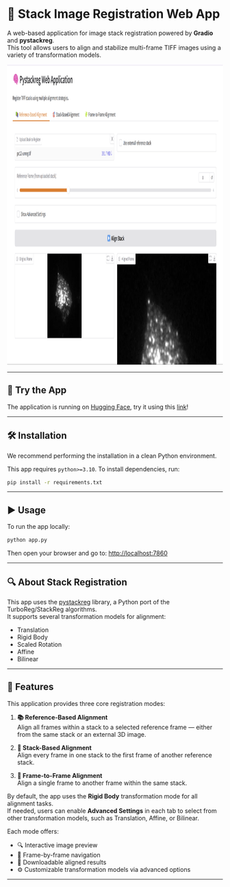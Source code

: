 # 🧠 Stack Image Registration Web App  
A web-based application for image stack registration powered by **Gradio** and **pystackreg**.  
This tool allows users to align and stabilize multi-frame TIFF images using a variety of transformation models.

<p align="center">
    <img src="images/app.png" height="700">
</p>

---

## 🚀 Try the App  
The application is running on [Hugging Face](https://huggingface.co/), try it using this [link](https://huggingface.co/spaces/your-username/pystackreg-app)!

---

## 🛠️ Installation  
We recommend performing the installation in a clean Python environment.

This app requires `python>=3.10`. To install dependencies, run:

```sh
pip install -r requirements.txt
```

---

## ▶️ Usage  
To run the app locally:

```sh
python app.py
```

Then open your browser and go to: [http://localhost:7860](http://localhost:7860)

---

## 🔍 About Stack Registration  
This app uses the [pystackreg](https://github.com/glichtner/pystackreg) library, a Python port of the TurboReg/StackReg algorithms.  
It supports several transformation models for alignment:
- Translation
- Rigid Body
- Scaled Rotation
- Affine
- Bilinear

---

## 📂 Features  
This application provides three core registration modes:

1. **📚 Reference-Based Alignment**  
   Align all frames within a stack to a selected reference frame — either from the same stack or an external 3D image.

2. **🎯 Stack-Based Alignment**  
   Align every frame in one stack to the first frame of another reference stack.

3. **🧩 Frame-to-Frame Alignment**  
   Align a single frame to another frame within the same stack.

By default, the app uses the **Rigid Body** transformation mode for all alignment tasks.  
If needed, users can enable **Advanced Settings** in each tab to select from other transformation models, such as Translation, Affine, or Bilinear.

Each mode offers:
- 🔍 Interactive image preview
- 🧭 Frame-by-frame navigation
- 💾 Downloadable aligned results
- ⚙️ Customizable transformation models via advanced options

---
